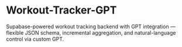 # Workout-Tracker-GPT
Supabase-powered workout tracking backend with GPT integration — flexible JSON schema, incremental aggregation, and natural-language control via custom GPT.
